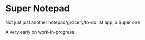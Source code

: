 # Super Notepad

Not just just another notepad/grocery/to-do list app, a Super one

A very early on work-in-progress
